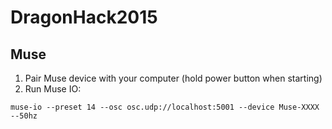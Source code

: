 # DragonHack2015

## Muse
1. Pair Muse device with your computer (hold power button when starting)
2. Run Muse IO:
```
muse-io --preset 14 --osc osc.udp://localhost:5001 --device Muse-XXXX --50hz
```

